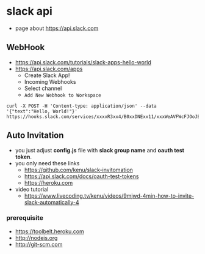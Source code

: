 # slack api
* page about https://api.slack.com

## WebHook
* https://api.slack.com/tutorials/slack-apps-hello-world
* https://api.slack.com/apps
  * Create Slack App!
  * Incoming Webhooks
  * Select channel
  * `Add New Webhook to Workspace`

```
curl -X POST -H 'Content-type: application/json' --data '{"text":"Hello, World!"}' https://hooks.slack.com/services/xxxxR3xx4/B0xxDNExx11/xxxWeAVFWcFJOoJBxxxx6B
```

## Auto Invitation
* you just adjust **config.js** file with **slack group name** and **oauth test token**.
* you only need these links
  * https://github.com/kenu/slack-invitomation
  * https://api.slack.com/docs/oauth-test-tokens
  * https://heroku.com
* video tutorial
  * https://www.livecoding.tv/kenu/videos/9mjwd-4min-how-to-invite-slack-automatically-4

### prerequisite
* https://toolbelt.heroku.com
* http://nodejs.org
* http://git-scm.com

